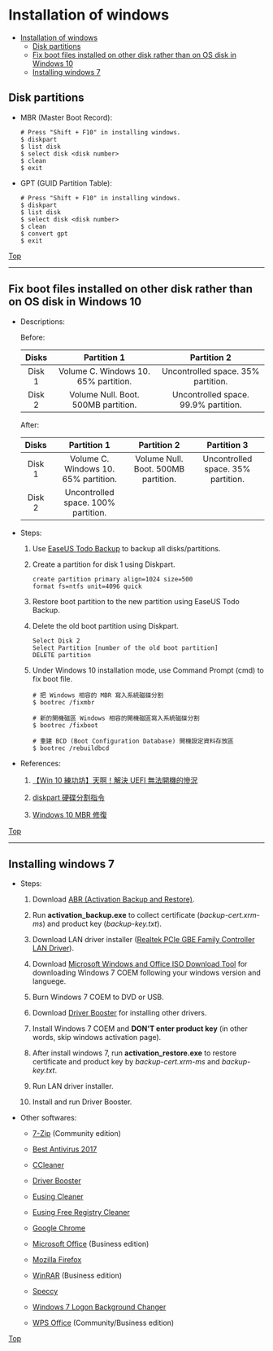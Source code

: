 # Installation of windows

- [Installation of windows](#installation-of-windows)
  - [Disk partitions](#disk-partitions)
  - [Fix boot files installed on other disk rather than on OS disk in Windows 10](#fix-boot-files-installed-on-other-disk-rather-than-on-os-disk-in-windows-10)
  - [Installing windows 7](#installing-windows-7)

## Disk partitions

- MBR (Master Boot Record):

  ```windows
  # Press "Shift + F10" in installing windows.
  $ diskpart
  $ list disk
  $ select disk <disk number>
  $ clean
  $ exit
  ```

- GPT (GUID Partition Table):

  ```windows
  # Press "Shift + F10" in installing windows.
  $ diskpart
  $ list disk
  $ select disk <disk number>
  $ clean
  $ convert gpt
  $ exit
  ```

[Top](#installation-of-windows)

---

## Fix boot files installed on other disk rather than on OS disk in Windows 10

- Descriptions:

  Before:

  |  Disks |              Partition 1             |              Partition 2             |
  |:------:|:------------------------------------:|:------------------------------------:|
  | Disk 1 | Volume C. Windows 10. 65% partition. | Uncontrolled space. 35% partition.   |
  | Disk 2 | Volume Null. Boot. 500MB partition.  | Uncontrolled space. 99.9% partition. |

  After:

  |  Disks |              Partition 1             |             Partition 2             |             Partition 3            |
  |:------:|:------------------------------------:|:-----------------------------------:|:----------------------------------:|
  | Disk 1 | Volume C. Windows 10. 65% partition. | Volume Null. Boot. 500MB partition. | Uncontrolled space. 35% partition. |
  | Disk 2 | Uncontrolled space. 100% partition.  |                                     |                                    |

- Steps:

  1. Use [EaseUS Todo Backup](https://www.easeus.com/backup-software/) to backup all disks/partitions.

  2. Create a partition for disk 1 using Diskpart.

      ```shell
      create partition primary align=1024 size=500
      format fs=ntfs unit=4096 quick
      ```

  3. Restore boot partition to the new partition using EaseUS Todo Backup.

  4. Delete the old boot partition using Diskpart.

      ```shell
      Select Disk 2
      Select Partition [number of the old boot partition]
      DELETE partition
      ```

  5. Under Windows 10 installation mode, use Command Prompt (cmd) to fix boot file.

      ```shell
      # 把 Windows 相容的 MBR 寫入系統磁碟分割
      $ bootrec /fixmbr

      # 新的開機磁區 Windows 相容的開機磁區寫入系統磁碟分割
      $ bootrec /fixboot

      # 重建 BCD (Boot Configuration Database) 開機設定資料存放區
      $ bootrec /rebuildbcd
      ```

- References:

  1. [【Win 10 練功坊】天啊！解決 UEFI 無法開機的慘況](https://www.techbang.com/posts/49377-win-10-practice-workshops-day-solving-misery-uefi-will-not-power-on)

  2. [diskpart 硬碟分割指令](http://blog.ilc.edu.tw/blog/index.php?op=printView&articleId=505798&blogId=25793)

  3. [Windows 10 MBR 修復](https://home.gamer.com.tw/creationDetail.php?sn=3339579)

[Top](#installation-of-windows)

---

## Installing windows 7

- Steps:

  1. Download [ABR (Activation Backup and Restore)](https://directedge.us/content/abr-activation-backup-and-restore).

  2. Run **activation_backup.exe** to collect certificate (*backup-cert.xrm-ms*) and product key (*backup-key.txt*).

  3. Download LAN driver installer ([Realtek PCIe GBE Family Controller LAN Driver](https://realtek-download.com/realtek-pcie-gbe-family-controller/)).

  4. Download [Microsoft Windows and Office ISO Download Tool](https://heidoc.net/joomla/technology-science/microsoft/67-microsoft-windows-and-office-iso-download-tool) for downloading Windows 7 COEM following your windows version and languege.

  5. Burn Windows 7 COEM to DVD or USB.

  6. Download [Driver Booster](https://www.iobit.com/en/driver-booster.php) for installing other drivers.

  7. Install Windows 7 COEM and **DON'T enter product key** (in other words, skip windows activation page).

  8. After install windows 7, run **activation_restore.exe** to restore certificate and product key by *backup-cert.xrm-ms* and *backup-key.txt*.

  9. Run LAN driver installer.

  10. Install and run Driver Booster.

- Other softwares:

  - [7-Zip](http://www.7-zip.org/) (Community edition)

  - [Best Antivirus 2017](http://www.toptenreviews.com/software/security/best-antivirus-software/)

  - [CCleaner](https://www.piriform.com/ccleaner)

  - [Driver Booster](https://www.iobit.com/en/driver-booster.php)

  - [Eusing Cleaner](http://www.eusing.com/free_system_cleaner/system_cleaner.htm)

  - [Eusing Free Registry Cleaner](http://www.eusing.com/free_registry_cleaner/registry_cleaner.htm)

  - [Google Chrome](https://www.google.com/chrome/)

  - [Microsoft Office](https://products.office.com/) (Business edition)

  - [Mozilla Firefox](https://www.mozilla.org/)

  - [WinRAR](https://www.rarlab.com/) (Business edition)

  - [Speccy](https://www.piriform.com/speccy)

  - [Windows 7 Logon Background Changer](http://www.julien-manici.com/windows_7_logon_background_changer/)

  - [WPS Office](https://www.wps.com/) (Community/Business edition)

[Top](#installation-of-windows)
